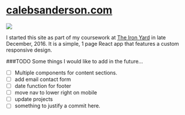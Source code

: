 # [calebsanderson.com](http://portfolio-2-0.cfsanderson.surge.sh/)

![](./src/images/portfolio-preview-01.gif)

I started this site as part of my coursework at [The Iron Yard](https://www.theironyard.com/) in late December, 2016. It is a simple, 1 page React app that features a custom responsive design.  

###TODO Some things I would like to add in the future...
- [ ] Multiple components for content sections.
- [ ] add email contact form
- [ ] date function for footer
- [ ] move nav to lower right on mobile
- [ ] update projects
- [ ] something to justify a commit here.
